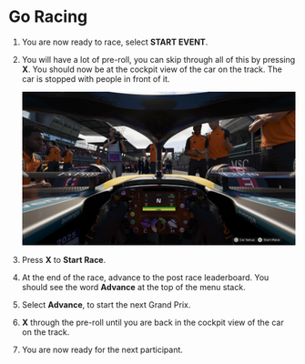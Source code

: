 # Go Racing

1. You are now ready to race, select **START EVENT**.
2. You will have a lot of pre-roll, you can skip through all of this by pressing **X**. You should now be at the cockpit view of the car on the track. The car is stopped with people in front of it.

   ![Start Race](../assets/screenshots/start_race.png)

3. Press **X** to **Start Race**.
4. At the end of the race, advance to the post race leaderboard. You should see the word **Advance** at the top of the menu stack.
5. Select **Advance**, to start the next Grand Prix.
6. **X** through the pre-roll until you are back in the cockpit view of the car on the track.
7. You are now ready for the next participant.
